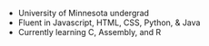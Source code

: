  - University of Minnesota undergrad
- Fluent in Javascript, HTML, CSS, Python, & Java
 - Currently learning C, Assembly, and R

<!---
Chaotic-V01D/Chaotic-V01D is a ✨ special ✨ repository because its `README.md` (this file) appears on your GitHub profile.
You can click the Preview link to take a look at your changes.
--->

